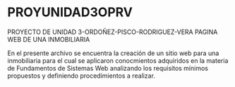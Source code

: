 # PROYUNIDAD3OPRV
PROYECTO DE UNIDAD 3-ORDOÑEZ-PISCO-RODRIGUEZ-VERA PAGINA WEB DE UNA INMOBILIARIA

En el presente archivo se encuentra la creación de un sitio web para una inmobiliaria
para el cual se aplicaron conocmientos adquiridos en la materia de Fundamentos de Sistemas Web
analizando los requisitos mínimos propuestos y definiendo procedimientos a realizar.
